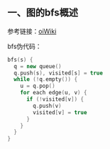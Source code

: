 ## 一、图的bfs概述  

参考链接：[oiWiki](https://oi-wiki.org/graph/bfs/)  

bfs伪代码：  
```cpp
bfs(s) {
  q = new queue()
  q.push(s), visited[s] = true
  while (!q.empty()) {
    u = q.pop()
    for each edge(u, v) {
      if (!visited[v]) {
        q.push(v)
        visited[v] = true
      }
    }
  }
}
```  

